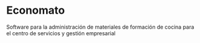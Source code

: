 # Economato
Software para la administración de materiales de formación de cocina para el centro de servicios y gestión empresarial
